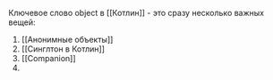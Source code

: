 Ключевое слово object в [[Котлин]] - это сразу несколько важных вещей:
1. [[Анонимные объекты]]
2. [[Синглтон в Котлин]]
3. [[Companion]]
4. 